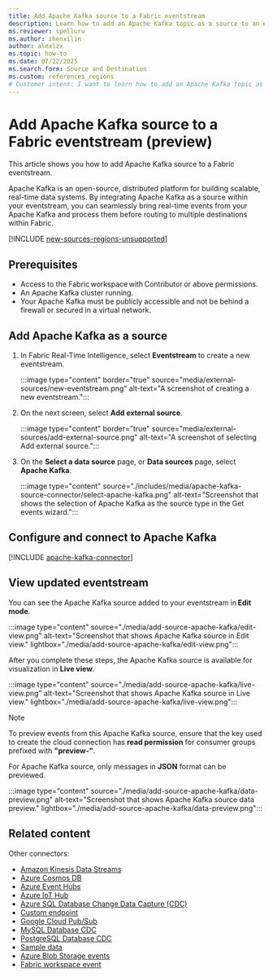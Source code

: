 ```yaml
---
title: Add Apache Kafka source to a Fabric eventstream
description: Learn how to add an Apache Kafka topic as a source to an eventstream. This feature is currently in preview.
ms.reviewer: spelluru
ms.author: zhenxilin
author: alexlzx
ms.topic: how-to
ms.date: 07/22/2025
ms.search.form: Source and Destination
ms.custom: references_regions
# Customer intent: I want to learn how to add an Apache Kafka topic as an event source to a Fabric eventstream. 
---
```


# Add Apache Kafka source to a Fabric eventstream (preview)
This article shows you how to add Apache Kafka source to a Fabric eventstream. 

Apache Kafka is an open-source, distributed platform for building scalable, real-time data systems. By integrating Apache Kafka as a source within your eventstream, you can seamlessly bring real-time events from your Apache Kafka and process them before routing to multiple destinations within Fabric.

[!INCLUDE [new-sources-regions-unsupported](./includes/new-sources-regions-unsupported.md)]

## Prerequisites 

- Access to the Fabric workspace with Contributor or above permissions.
- An Apache Kafka cluster running. 
- Your Apache Kafka must be publicly accessible and not be behind a firewall or secured in a virtual network.  


## Add Apache Kafka as a source 

1. In Fabric Real-Time Intelligence, select **Eventstream** to create a new eventstream.

   :::image type="content" border="true" source="media/external-sources/new-eventstream.png" alt-text="A screenshot of creating a new eventstream.":::

1. On the next screen, select **Add external source**.

   :::image type="content" border="true" source="media/external-sources/add-external-source.png" alt-text="A screenshot of selecting Add external source.":::
1. On the **Select a data source** page, or **Data sources** page, select **Apache Kafka**. 

    :::image type="content" source="./includes/media/apache-kafka-source-connector/select-apache-kafka.png" alt-text="Screenshot that shows the selection of Apache Kafka as the source type in the Get events wizard.":::


## Configure and connect to Apache Kafka

[!INCLUDE [apache-kafka-connector](./includes/apache-kafka-source-connector.md)]

## View updated eventstream
You can see the Apache Kafka source added to your eventstream in **Edit mode**.  

:::image type="content" source="./media/add-source-apache-kafka/edit-view.png" alt-text="Screenshot that shows Apache Kafka source in Edit view." lightbox="./media/add-source-apache-kafka/edit-view.png":::

After you complete these steps, the Apache Kafka source is available for visualization in **Live view**.

:::image type="content" source="./media/add-source-apache-kafka/live-view.png" alt-text="Screenshot that shows Apache Kafka source in Live view." lightbox="./media/add-source-apache-kafka/live-view.png":::

> [!NOTE]
> To preview events from this Apache Kafka source, ensure that the key used to create the cloud connection has **read permission** for consumer groups prefixed with **"preview-"**.
> 
> For Apache Kafka source, only messages in **JSON** format can be previewed.

:::image type="content" source="./media/add-source-apache-kafka/data-preview.png" alt-text="Screenshot that shows Apache Kafka source data preview." lightbox="./media/add-source-apache-kafka/data-preview.png":::


## Related content

Other connectors:

- [Amazon Kinesis Data Streams](add-source-amazon-kinesis-data-streams.md)
- [Azure Cosmos DB](add-source-azure-cosmos-db-change-data-capture.md)
- [Azure Event Hubs](add-source-azure-event-hubs.md)
- [Azure IoT Hub](add-source-azure-iot-hub.md)
- [Azure SQL Database Change Data Capture (CDC)](add-source-azure-sql-database-change-data-capture.md)
- [Custom endpoint](add-source-custom-app.md)
- [Google Cloud Pub/Sub](add-source-google-cloud-pub-sub.md) 
- [MySQL Database CDC](add-source-mysql-database-change-data-capture.md)
- [PostgreSQL Database CDC](add-source-postgresql-database-change-data-capture.md)
- [Sample data](add-source-sample-data.md)
- [Azure Blob Storage events](add-source-azure-blob-storage.md)
- [Fabric workspace event](add-source-fabric-workspace.md)
